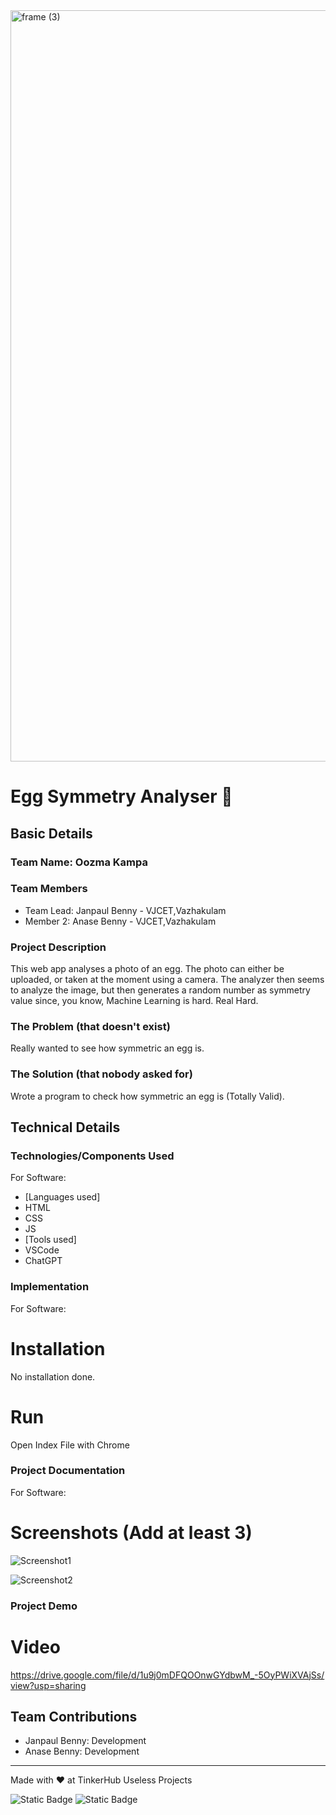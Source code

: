 <img width="3188" height="1202" alt="frame (3)" src="https://github.com/user-attachments/assets/517ad8e9-ad22-457d-9538-a9e62d137cd7" />


# Egg Symmetry Analyser 🎯


## Basic Details
### Team Name: Oozma Kampa


### Team Members
- Team Lead: Janpaul Benny - VJCET,Vazhakulam
- Member 2: Anase Benny -  VJCET,Vazhakulam

### Project Description
This web app analyses a photo of an egg. The photo can either be uploaded, or taken at the moment using a camera.
The analyzer then seems to analyze the image, but then generates a random number as symmetry value since, you know, 
Machine Learning is hard. Real Hard.

### The Problem (that doesn't exist)
Really wanted to see how symmetric an egg is.

### The Solution (that nobody asked for)
Wrote a program to check how symmetric an egg is (Totally Valid).

## Technical Details
### Technologies/Components Used
For Software:
- [Languages used]
- HTML
- CSS
- JS
- [Tools used]
- VSCode
- ChatGPT

### Implementation
For Software:
# Installation
No installation done.

# Run
Open Index File with Chrome

### Project Documentation
For Software:

# Screenshots (Add at least 3)
![Screenshot1](https://drive.google.com/file/d/1NpoV72KxXrWbxsQXDKZ6XPmwho1JHoPk/view?usp=sharing)

![Screenshot2](https://drive.google.com/file/d/1MgLDrAyL6MP7vfWVigg-sHFTvFdrVKKI/view?usp=sharing)

### Project Demo
# Video
https://drive.google.com/file/d/1u9j0mDFQOOnwGYdbwM_-5OyPWiXVAjSs/view?usp=sharing

## Team Contributions
- Janpaul Benny: Development
- Anase Benny: Development
---
Made with ❤️ at TinkerHub Useless Projects 

![Static Badge](https://img.shields.io/badge/TinkerHub-24?color=%23000000&link=https%3A%2F%2Fwww.tinkerhub.org%2F)
![Static Badge](https://img.shields.io/badge/UselessProjects--25-25?link=https%3A%2F%2Fwww.tinkerhub.org%2Fevents%2FQ2Q1TQKX6Q%2FUseless%2520Projects)


